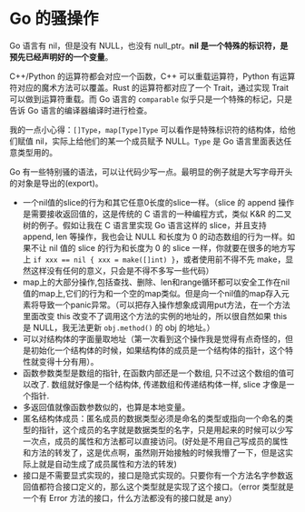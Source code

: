 # Go 的骚操作

Go 语言有 nil，但是没有 NULL，也没有 null_ptr。**nil 是一个特殊的标识符，是预先已经声明好的一个变量**。

C++/Python 的运算符都会对应一个函数，C++ 可以重载运算符，Python 有运算符对应的魔术方法可以覆盖。Rust 的运算符都对应了一个 Trait，通过实现 Trait 可以做到运算符重载。而 Go 语言的 `comparable` 似乎只是一个特殊的标记，只是告诉 Go 语言的编译器编译时进行检查。

我的一点小心得：`[]Type`，`map[Type]Type` 可以看作是特殊标识符的结构体，给他们赋值 nil，实际上给他们的某一个成员赋予 NULL。`Type` 是 Go 语言里面表达任意类型用的。

Go 有一些特别骚的语法，可以让代码少写一点。最明显的例子就是大写字母开头的对象是导出的(export)。

- 一个nil值的slice的行为和其它任意0长度的slice一样。（slice 的 append 操作是需要接收返回值的，这是传统的 C 语言的一种编程方式，类似 K&R 的二叉树的例子。假如让我在 C 语言里实现 Go 语言这样的 slice，并且支持 append, len 等操作，我也会让 NULL 和长度为 0 的动态数组的行为一样。如果不让 nil 值的 slice 的行为和长度为 0 的 slice 一样，你就要在很多的地方写上 `if xxx == nil { xxx = make([]int) }`，或者使用前不得不先 make，显然这样没有任何的意义，只会是不得不多写一些代码）
- map上的大部分操作,包括查找、删除、len和range循环都可以安全工作在nil值的map上,它们的行为和一个空的map类似。但是向一个nil值的map存入元素将导致一个panic异常。（可以把存入操作想象成调用put方法，在一个方法里面改变 this 改变不了调用这个方法的实例的地址的，所以很自然如果 this 是 NULL，我无法更新 `obj.method()` 的 obj 的地址。）
- 可以对结构体的字面量取地址（第一次看到这个操作我是觉得有点奇怪的，但是初始化一个结构体的时候，如果结构体的成员是一个结构体的指针，这个特性就变得十分有用）。
- 函数参数类型是数组的指针, 在函数内部还是一个数组, 只不过这个数组的值可以改了. 数组就好像是一个结构体, 传递数组和传递结构体一样, slice 才像是一个指针.
- 多返回值就像函数参数似的，也算是本地变量。
- 匿名结构体成员：匿名成员的数据类型必须是命名的类型或指向一个命名的类型的指针，这个成员的名字就是数据类型的名字，只是用起来的时候可以少写一次点，成员的属性和方法都可以直接访问。(好处是不用自己写成员的属性和方法的转发了，这是优点啊，虽然刚开始接触的时候我懵了一下，但是这实际上就是自动生成了成员属性和方法的转发)
- 接口是不需要显式实现的，接口是隐式实现的。只要你有一个方法名字参数返回值都符合接口定义的，那么这个类型就是实现了这个接口。（error 类型就是一个有 Error 方法的接口，什么方法都没有的接口就是 any）
